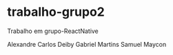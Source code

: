 # trabalho-grupo2
Trabalho em grupo-ReactNative

Alexandre
Carlos
Deiby
Gabriel Martins
Samuel
Maycon
